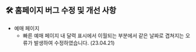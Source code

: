 ## 🛠 홈페이지 버그 수정 및 개선 사항
- 예매 페이지
  - 빠른 예매 페이지 내 달력 표시에서 이월되는 부분에서 같은 날짜로 겹쳐지는 오류가 발생하여 수정하였습니다. (23.04.21) 
 

